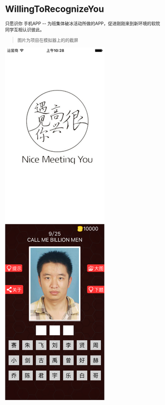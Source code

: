 # WillingToRecognizeYou
只愿识你 手机APP -- 为班集体破冰活动所做的APP，促进刚刚来到新环境的软院同学互相认识彼此。

> 图片为项目在模拟器上的的截屏

<img src="https://github.com/TooWalker/TWWillingToRecognizeYou/raw/master/screenshots/Simulator%20Screen%20Shot%202015%E5%B9%B412%E6%9C%8818%E6%97%A5%2010.28.57.png" width="320">  <img src="https://github.com/TooWalker/TWWillingToRecognizeYou/raw/master/screenshots/Simulator%20Screen%20Shot%202015%E5%B9%B412%E6%9C%8818%E6%97%A5%2010.29.39.png" width="320">

